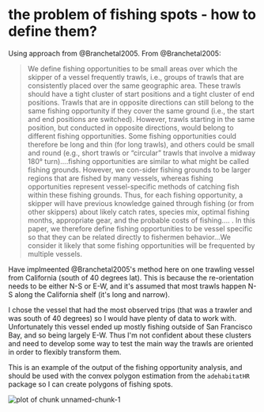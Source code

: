 # the problem of fishing spots - how to define them?
Using approach from @Branchetal2005. From @Branchetal2005: 

> We define fishing opportunities to be small areas over which the skipper of a vessel frequently trawls, i.e., groups of trawls that are consistently placed over the same geographic area. These trawls should have a tight cluster of start positions and a tight cluster of end positions. Trawls that are in opposite directions can still belong to the same fishing opportunity if they cover the same ground (i.e., the start and end positions are switched). However, trawls starting in the same position, but conducted in opposite directions, would belong to different fishing opportunities. Some fishing opportunities could therefore be long and thin (for long trawls), and others could be small and round (e.g., short trawls or “circular” trawls that involve a midway 180° turn)....fishing opportunities are similar to what might be called fishing grounds. However, we con-sider fishing grounds to be larger regions that are fished by many vessels, whereas fishing opportunities represent vessel-specific methods of catching fish within these fishing grounds. Thus, for each fishing opportunity, a skipper will have previous knowledge gained through fishing (or from other skippers) about likely catch rates, species mix, optimal fishing months, appropriate gear, and the probable costs of fishing.... . In this paper, we therefore define fishing opportunities to be vessel specific so that they can be related directly to fishermen behavior...We consider it likely that some fishing opportunities will be frequented by multiple vessels.

Have implmeented @Branchetal2005's method here on one trawling vessel from California (south of 40 degrees lat). This is because the re-orientation needs to be either N-S or E-W, and it's assumed that most trawls happen N-S along the California shelf (it's long and narrow). 

I chose the vessel that had the most observed trips (that was a trawler and was south of 40 degrees) so I would have plenty of data to work with. Unfortunately this vessel ended up mostly fishing outside of San Francisco Bay, and so being largely E-W. Thus I'm not confident about these clusters and need to develop some way to test the main way the trawls are oriented in order to flexibly transform them. 

This is an example of the output of the fishing opportunity analysis, and should be used with the convex polygon estimation from the `adehabitatHR` package so I can create polygons of fishing spots. 

![plot of chunk unnamed-chunk-1](figure/unnamed-chunk-1.png) 

